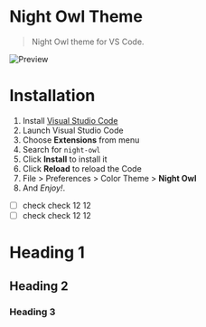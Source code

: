 # Night Owl Theme

> Night Owl theme for VS Code.

![Preview](images/preview.gif)

# Installation

1.  Install [Visual Studio Code](https://code.visualstudio.com/)
2.  Launch Visual Studio Code
3.  Choose **Extensions** from menu
4.  Search for `night-owl`
5.  Click **Install** to install it
6.  Click **Reload** to reload the Code
7.  File > Preferences > Color Theme > **Night Owl**
8.  And *Enjoy!*.

-[ ] check check 12 12
-[ ] check check 12 12

Heading 1
========

Heading 2
--------------

### Heading 3
